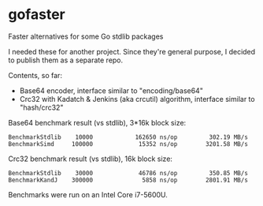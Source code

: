 # gofaster
Faster alternatives for some Go stdlib packages

I needed these for another project. Since they're general purpose, I decided to publish them as a separate repo.

Contents, so far:
* Base64 encoder, interface similar to "encoding/base64"
* Crc32 with Kadatch & Jenkins (aka crcutil) algorithm, interface similar to "hash/crc32"

Base64 benchmark result (vs stdlib), 3*16k block size:
```
BenchmarkStdlib    10000            162650 ns/op         302.19 MB/s
BenchmarkSimd     100000             15352 ns/op        3201.58 MB/s
```

Crc32 benchmark result (vs stdlib), 16k block size:
```
BenchmarkStdlib    30000             46786 ns/op         350.85 MB/s
BenchmarkKandJ    300000              5858 ns/op        2801.91 MB/s
```

Benchmarks were run on an Intel Core i7-5600U.
